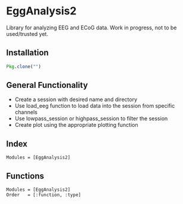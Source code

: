 # EggAnalysis2
Library for analyzing EEG and ECoG data.
Work in progress, not to be used/trusted yet.

## Installation

```julia
Pkg.clone("")
```

## General Functionality

* Create a session with desired name and directory
* Use load_eeg function to load data into the session from specific channels
* Use lowpass_session or highpass_session to filter the session
* Create plot using the appropriate plotting function

## Index

```@index
Modules = [EggAnalysis2]
```

## Functions

```@autodocs
Modules = [EggAnalysis2]
Order   = [:function, :type]
```